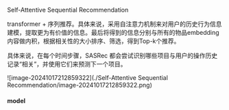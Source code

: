 Self-Attentive Sequential Recommendation

transformer + 序列推荐。具体来说，采用自注意力机制来对用户的历史行为信息建模，提取更为有价值的信息。最后将得到的信息分别与所有的物品embedding内容做内积，根据相关性的大小排序、筛选，得到Top-k个推荐。

具体来说，在每个时间步骤，SASRec 都会尝试识别哪些项目与用户的操作历史记录“相关”，并使用它们来预测下一个项目。

![image-20241017212859322](./Self-Attentive Sequential Recommendation/image-20241017212859322.png)

#### model



